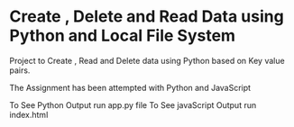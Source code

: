# Create , Delete and Read Data using Python and Local File System
Project to Create , Read and Delete data using Python based on Key value pairs.

The Assignment has been attempted with Python and JavaScript

To See Python Output run app.py file
To See javaScript Output run index.html
